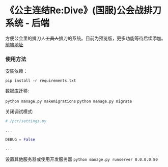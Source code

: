 # 《公主连结Re:Dive》(国服)公会战排刀系统 - 后端

方便公会里的排刀人~~工具人~~排刀的系统。目前为预览版，更多功能等待后续添加。
[前端地址](https://github.com/CJowo/pcr-guild-vue)

### 使用方法

安装依赖：

`pip install -r requirements.txt`

数据库迁移:

`python manage.py makemigrations`
`python manage.py migrate`

关闭调试模式:

```python
# /pcr/settings.py

...

DEBUG = False

...
```

设置其他服务器或使用开发服务器 `python manage.py runserver 0.0.0.0:80`